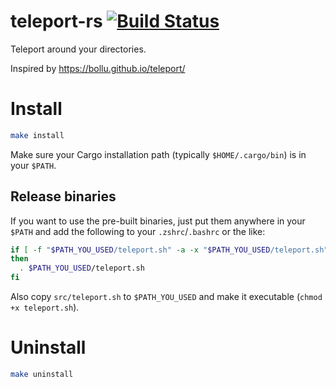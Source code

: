 # teleport-rs [![Build Status](https://travis-ci.org/thalesmg/teleport-rs.svg?branch=master)](https://travis-ci.org/thalesmg/teleport-rs)

Teleport around your directories.

Inspired by https://bollu.github.io/teleport/

# Install

```bash
make install
```

Make sure your Cargo installation path (typically `$HOME/.cargo/bin`) is in your `$PATH`.

## Release binaries

If you want to use the pre-built binaries, just put them anywhere in your `$PATH` and add the following to your `.zshrc`/`.bashrc` or the like:

```bash
if [ -f "$PATH_YOU_USED/teleport.sh" -a -x "$PATH_YOU_USED/teleport.sh" ]
then
  . $PATH_YOU_USED/teleport.sh
fi
```

Also copy `src/teleport.sh` to `$PATH_YOU_USED` and make it executable (`chmod +x teleport.sh`).

# Uninstall

```bash
make uninstall
```
